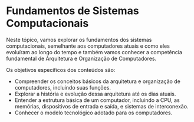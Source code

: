 # Fundamentos de Sistemas Computacionais

Neste tópico, vamos explorar os fundamentos dos sistemas computacionais, semelhante aos computadores atuais e como eles evoluíram ao longo do tempo e também vamos conhecer a competência fundamental de Arquitetura e Organização de Computadores.

Os objetivos específicos dos conteúdos são:

- Compreender os conceitos básicos da arquitetura e organização de computadores, incluindo suas funções.
- Explorar a história e evolução dessa arquitetura até os dias atuais.
- Entender a estrutura básica de um computador, incluindo a CPU, as memórias, dispositivos de entrada e saída, e sistemas de interconexão.
- Conhecer o modelo tecnológico adotado para os computadores.
